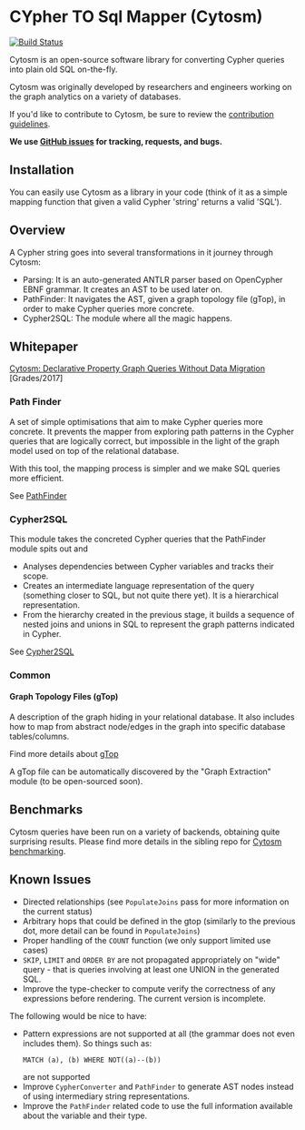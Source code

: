 # CYpher TO Sql Mapper (Cytosm)

[![Build Status](https://travis-ci.org/cytosm/cytosm.svg?branch=master)](https://travis-ci.org/cytosm/cytosm.svg?branch=master)

Cytosm is an open-source software library for converting Cypher queries into plain old SQL on-the-fly.

Cytosm was originally developed by researchers and engineers working on the graph analytics on a variety of databases.

If you'd like to contribute to Cytosm, be sure to review the [contribution guidelines](CONTRIBUTING.md).

**We use [GitHub issues](https://github.com/cytosm/cytosm/issues) for tracking, requests, and bugs.**

## Installation

You can easily use Cytosm as a library in your code (think of it as a simple mapping function that given a valid Cypher 'string' returns a valid 'SQL').

## Overview

A Cypher string goes into several transformations in it journey through Cytosm:

* Parsing: It is an auto-generated ANTLR parser based on OpenCypher EBNF grammar. It creates an AST to be used later on.
* PathFinder: It navigates the AST, given a graph topology file (gTop), in order to make Cypher queries more concrete.
* Cypher2SQL: The module where all the magic happens.

## Whitepaper
[Cytosm: Declarative Property Graph Queries Without Data Migration](https://event.cwi.nl/grades/2017/04-Steer.pdf) [Grades/2017]


### Path Finder

A set of simple optimisations that aim to make Cypher queries more concrete. It prevents the mapper from exploring path patterns in the Cypher queries that are logically correct, but impossible in the light of the graph model used on top of the relational database.

With this tool, the mapping process is simpler and we make SQL queries more efficient.

See [PathFinder](pathfinder/README.md)

### Cypher2SQL

This module takes the concreted Cypher queries that the PathFinder module spits out and

 * Analyses dependencies between Cypher variables and tracks their scope.
 * Creates an intermediate language representation of the query (something closer to SQL, but not quite there yet). It is a hierarchical representation.
 * From the hierarchy created in the previous stage, it builds a sequence of nested joins and unions in SQL to represent the graph patterns indicated in Cypher.

See [Cypher2SQL](cypher2sql/README.md)

### Common

#### Graph Topology Files (gTop)

A description of the graph hiding in your relational database. It also includes how to map from abstract node/edges in the graph into specific database tables/columns.

Find more details about [gTop](common/README.md)

A gTop file can be automatically discovered by the "Graph Extraction" module (to be open-sourced soon).

## Benchmarks

Cytosm queries have been run on a variety of backends, obtaining quite surprising results. Please find more details in the sibling repo for [Cytosm benchmarking](https://github.com/Alnaimi-/database-benchmark).


## Known Issues

- Directed relationships (see `PopulateJoins` pass for more information on the current status)
- Arbitrary hops that could be defined in the gtop (similarly to the previous dot, more detail can be found in `PopulateJoins`)
- Proper handling of the `COUNT` function (we only support limited use cases)
- `SKIP`, `LIMIT` and `ORDER BY` are not propagated appropriately on "wide" query - that is queries involving at least one UNION in the generated SQL.
- Improve the type-checker to compute verify the correctness of any expressions before rendering.
  The current version is incomplete.

The following would be nice to have:

- Pattern expressions are not supported at all (the grammar does not even includes them). So things such as:
  ```cypher
  MATCH (a), (b) WHERE NOT((a)--(b))
  ```
  are not supported
- Improve `CypherConverter` and `PathFinder` to generate AST nodes instead of using intermediary string representations.
- Improve the `PathFinder` related code to use the full information available about the variable and their type.

